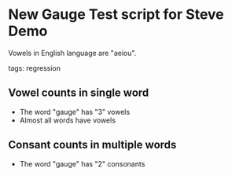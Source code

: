 
# New Gauge Test script for Steve Demo

Vowels in English language are "aeiou".

tags: regression

## Vowel counts in single word
* The word "gauge" has "3" vowels
* Almost all words have vowels

## Consant counts in multiple words
* The word "gauge" has "2" consonants
